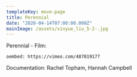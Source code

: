 ```yaml
---
templateKey: move-page
title: Perennial
date: "2020-04-14T07:00:00.000Z"
mainImage: /assets/xinyue_liu_5-2-.jpg
---
```

<div class="lines-3"></div>

Perennial - Film:

`oembed: https://vimeo.com/487019177`

<div class="lines-3"></div>

Documentation: Rachel Topham, Hannah Campbell

<div class="lines-5"></div>

<img src="/assets/_mg_9072-edit.jpg" alt="" title="" class=""></img>

<div class="lines-3"></div>

<img src="/assets/xinyue_liu_5-2-.jpg" alt="" title="" class=""></img>

<div class="lines-3"></div>

<img src="/assets/xinyue_liu_11.jpg" alt="" title="" class=""></img>

<div class="lines-4"></div>